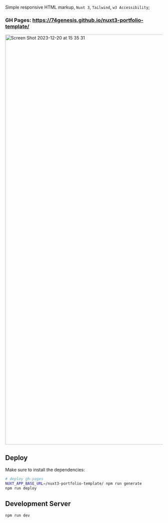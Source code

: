 Simple responsive HTML markup, `Nuxt 3`, `Tailwind`, `w3 Accessibility`;

### GH Pages: https://74genesis.github.io/nuxt3-portfolio-template/

<img width="1312" alt="Screen Shot 2023-12-20 at 15 35 31" src="https://github.com/74Genesis/nuxt3-portfolio-template/assets/8638559/cd3e86db-3e53-4679-a326-fac37462f032">


## Deploy

Make sure to install the dependencies:

```bash
# deploy gh-pages
NUXT_APP_BASE_URL=/nuxt3-portfolio-template/ npm run generate
npm run deploy

```

## Development Server

```bash
npm run dev
```
